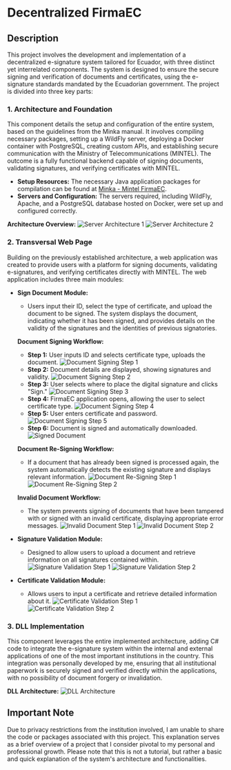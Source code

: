 # Decentralized FirmaEC

## Description
This project involves the development and implementation of a decentralized e-signature system tailored for Ecuador, with three distinct yet interrelated components. The system is designed to ensure the secure signing and verification of documents and certificates, using the e-signature standards mandated by the Ecuadorian government. The project is divided into three key parts:

### 1. Architecture and Foundation
This component details the setup and configuration of the entire system, based on the guidelines from the Minka manual. It involves compiling necessary packages, setting up a WildFly server, deploying a Docker container with PostgreSQL, creating custom APIs, and establishing secure communication with the Ministry of Telecommunications (MINTEL). The outcome is a fully functional backend capable of signing documents, validating signatures, and verifying certificates with MINTEL.

- **Setup Resources:** The necessary Java application packages for compilation can be found at [Minka - Mintel FirmaEC](https://minka.gob.ec/mintel/ge/firmaec).
- **Servers and Configuration:** The servers required, including WildFly, Apache, and a PostgreSQL database hosted on Docker, were set up and configured correctly.

**Architecture Overview:**
![Server Architecture 1](./images/1.png)
![Server Architecture 2](./images/2.png)

### 2. Transversal Web Page
Building on the previously established architecture, a web application was created to provide users with a platform for signing documents, validating e-signatures, and verifying certificates directly with MINTEL. The web application includes three main modules:

- **Sign Document Module:**
  - Users input their ID, select the type of certificate, and upload the document to be signed. The system displays the document, indicating whether it has been signed, and provides details on the validity of the signatures and the identities of previous signatories.
  
  **Document Signing Workflow:**
  - **Step 1:** User inputs ID and selects certificate type, uploads the document.
  ![Document Signing Step 1](./images/3.png)
  - **Step 2:** Document details are displayed, showing signatures and validity.
  ![Document Signing Step 2](./images/4.png)
  - **Step 3:** User selects where to place the digital signature and clicks "Sign."
  ![Document Signing Step 3](./images/5.png)
  - **Step 4:** FirmaEC application opens, allowing the user to select certificate type.
  ![Document Signing Step 4](./images/6.png)
  - **Step 5:** User enters certificate and password.
  ![Document Signing Step 5](./images/7.png)
  - **Step 6:** Document is signed and automatically downloaded.
  ![Signed Document](./images/8.png)

  **Document Re-Signing Workflow:**
  - If a document that has already been signed is processed again, the system automatically detects the existing signature and displays relevant information.
  ![Document Re-Signing Step 1](./images/9.png)
  ![Document Re-Signing Step 2](./images/10.png)

  **Invalid Document Workflow:**
  - The system prevents signing of documents that have been tampered with or signed with an invalid certificate, displaying appropriate error messages.
  ![Invalid Document Step 1](./images/11.png)
  ![Invalid Document Step 2](./images/12.png)

- **Signature Validation Module:**
  - Designed to allow users to upload a document and retrieve information on all signatures contained within.
  ![Signature Validation Step 1](./images/13.png)
  ![Signature Validation Step 2](./images/14.png)

- **Certificate Validation Module:**
  - Allows users to input a certificate and retrieve detailed information about it.
  ![Certificate Validation Step 1](./images/15.png)
  ![Certificate Validation Step 2](./images/16.png)

### 3. DLL Implementation
This component leverages the entire implemented architecture, adding C# code to integrate the e-signature system within the internal and external applications of one of the most important institutions in the country. This integration was personally developed by me, ensuring that all institutional paperwork is securely signed and verified directly within the applications, with no possibility of document forgery or invalidation.

**DLL Architecture:**
![DLL Architecture](./images/17.png)

## Important Note
Due to privacy restrictions from the institution involved, I am unable to share the code or packages associated with this project. This explanation serves as a brief overview of a project that I consider pivotal to my personal and professional growth.
Please note that this is not a tutorial, but rather a basic and quick explanation of the system's architecture and functionalities.